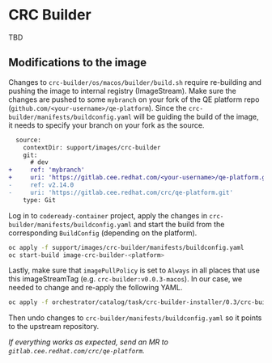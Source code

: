 # CRC Builder

TBD

## Modifications to the image

Changes to `crc-builder/os/macos/builder/build.sh` require re-building and pushing the image to internal registry (ImageStream). Make sure the changes are pushed to some `mybranch` on your fork of the QE platform repo (`github.com/<your-username>/qe-platform`). Since the `crc-builder/manifests/buildconfig.yaml` will be guiding the build of the image, it needs to specify your branch on your fork as the source. 

```diff
  source:
    contextDir: support/images/crc-builder
    git:
      # dev
+     ref: 'mybranch'
+     uri: 'https://gitlab.cee.redhat.com/<your-username>/qe-platform.git'
-     ref: v2.14.0
-     uri: 'https://gitlab.cee.redhat.com/crc/qe-platform.git'
    type: Git
```

Log in to `codeready-container` project, apply the changes in `crc-builder/manifests/buildconfig.yaml` and start the build from the corresponding `BuildConfig` (depending on the platform).

```bash
oc apply -f support/images/crc-builder/manifests/buildconfig.yaml
oc start-build image-crc-builder-<platform>
```

Lastly, make sure that `imagePullPolicy` is set to `Always` in all places that use this imageStreamTag (e.g. `crc-builder:v0.0.3-macos`). In our case, we needed to change and re-apply the following YAML. 

```bash
oc apply -f orchestrator/catalog/task/crc-builder-installer/0.3/crc-builder-installer.yaml
```

Then undo changes to `crc-builder/manifests/buildconfig.yaml` so it points to the upstream repository. 

_If everything works as expected, send an MR to `gitlab.cee.redhat.com/crc/qe-platform`._

